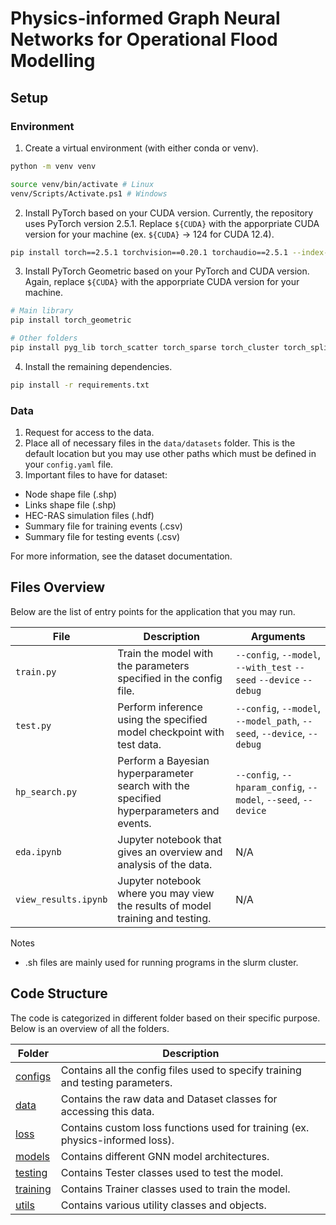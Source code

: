 # Physics-informed Graph Neural Networks for Operational Flood Modelling

## Setup

### Environment
1. Create a virtual environment (with either conda or venv).
```bash
python -m venv venv

source venv/bin/activate # Linux
venv/Scripts/Activate.ps1 # Windows
```
2. Install PyTorch based on your CUDA version. Currently, the repository uses PyTorch version 2.5.1. Replace `${CUDA}` with the apporpriate CUDA version for your machine (ex. `${CUDA}` -> 124 for CUDA 12.4).
```bash
pip install torch==2.5.1 torchvision==0.20.1 torchaudio==2.5.1 --index-url https://download.pytorch.org/whl/cu${CUDA}
```

3. Install PyTorch Geometric based on your PyTorch and CUDA version. Again, replace `${CUDA}` with the apporpriate CUDA version for your machine.

```bash
# Main library
pip install torch_geometric

# Other folders
pip install pyg_lib torch_scatter torch_sparse torch_cluster torch_spline_conv -f https://data.pyg.org/whl/torch-2.5.1+cu${CUDA}.html
```

4. Install the remaining dependencies.

```bash
pip install -r requirements.txt
```

### Data

1. Request for access to the data.
2. Place all of necessary files in the `data/datasets` folder. This is the default location but you may use other paths which must be defined in your `config.yaml` file.
3. Important files to have for dataset:
  - Node shape file (.shp)
  - Links shape file (.shp)
  - HEC-RAS simulation files (.hdf)
  - Summary file for training events (.csv)
  - Summary file for testing events (.csv)

For more information, see the dataset documentation.

## Files Overview

Below are the list of entry points for the application that you may run.

| File | Description | Arguments |
|---|---|---|
| `train.py` | Train the model with the parameters specified in the config file. | `--config`, `--model`, `--with_test` `--seed` `--device` `--debug` |
| `test.py` | Perform inference using the specified model checkpoint with test data. | `--config`, `--model`, `--model_path`, `--seed`, `--device`, `--debug` |
| `hp_search.py` | Perform a Bayesian hyperparameter search with the specified hyperparameters and events. | `--config`, `--hparam_config`, `--model`, `--seed`, `--device` |
| `eda.ipynb` | Jupyter notebook that gives an overview and analysis of the data. | N/A |
| `view_results.ipynb` | Jupyter notebook where you may view the results of model training and testing. | N/A |

Notes
- .sh files are mainly used for running programs in the slurm cluster.

## Code Structure

The code is categorized in different folder based on their specific purpose. Below is an overview of all the folders.

| Folder | Description |
|---|---|
| [configs](https://github.com/acostacos/flood_pi_gnn/tree/master/configs) | Contains all the config files used to specify training and testing parameters. |
| [data](https://github.com/acostacos/flood_pi_gnn/tree/master/data) | Contains the raw data and Dataset classes for accessing this data. |
| [loss](https://github.com/acostacos/flood_pi_gnn/tree/master/loss) | Contains custom loss functions used for training (ex. physics-informed loss). |
| [models](https://github.com/acostacos/flood_pi_gnn/tree/master/models) | Contains different GNN model architectures. |
| [testing](https://github.com/acostacos/flood_pi_gnn/tree/master/testing) | Contains Tester classes used to test the model. |
| [training](https://github.com/acostacos/flood_pi_gnn/tree/master/training) | Contains Trainer classes used to train the model. |
| [utils](https://github.com/acostacos/flood_pi_gnn/tree/master/utils) | Contains various utility classes and objects. |
